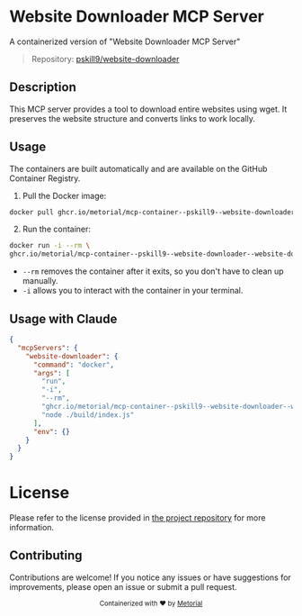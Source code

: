 
# Website Downloader MCP Server

A containerized version of "Website Downloader MCP Server"

> Repository: [pskill9/website-downloader](https://github.com/pskill9/website-downloader)

## Description

This MCP server provides a tool to download entire websites using wget. It preserves the website structure and converts links to work locally.


## Usage

The containers are built automatically and are available on the GitHub Container Registry.

1. Pull the Docker image:

```bash
docker pull ghcr.io/metorial/mcp-container--pskill9--website-downloader--website-downloader
```

2. Run the container:

```bash
docker run -i --rm \ 
ghcr.io/metorial/mcp-container--pskill9--website-downloader--website-downloader  "node ./build/index.js"
```

- `--rm` removes the container after it exits, so you don't have to clean up manually.
- `-i` allows you to interact with the container in your terminal.




## Usage with Claude

```json
{
  "mcpServers": {
    "website-downloader": {
      "command": "docker",
      "args": [
        "run",
        "-i",
        "--rm",
        "ghcr.io/metorial/mcp-container--pskill9--website-downloader--website-downloader",
        "node ./build/index.js"
      ],
      "env": {}
    }
  }
}
```

# License

Please refer to the license provided in [the project repository](https://github.com/pskill9/website-downloader) for more information.

## Contributing

Contributions are welcome! If you notice any issues or have suggestions for improvements, please open an issue or submit a pull request.

<div align="center">
  <sub>Containerized with ❤️ by <a href="https://metorial.com">Metorial</a></sub>
</div>
  